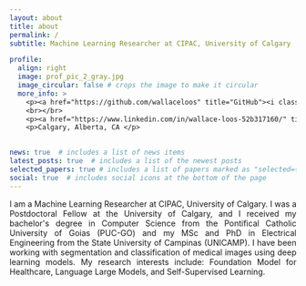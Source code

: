 ```yaml
---
layout: about
title: about
permalink: /
subtitle: Machine Learning Researcher at CIPAC, University of Calgary 

profile:
  align: right
  image: prof_pic_2_gray.jpg
  image_circular: false # crops the image to make it circular
  more_info: >
    <p><a href="https://github.com/wallaceloos" title="GitHub"><i class="fab fa-github"> </i> Github</a></p>    
    <br></br>
    <p><a href="https://www.linkedin.com/in/wallace-loos-52b317160/" title="LinkedIn"><i class="fab fa-linkedin"></i> LinkedIn </a>  </p>  
    <p>Calgary, Alberta, CA </p>

 
news: true  # includes a list of news items
latest_posts: true  # includes a list of the newest posts
selected_papers: true # includes a list of papers marked as "selected={true}"
social: true  # includes social icons at the bottom of the page
---
```


 <p align="justify">I am a Machine Learning Researcher at CIPAC, University of Calgary. I was a Postdoctoral Fellow at the University of Calgary, and I received my bachelor's degree in Computer Science from the Pontifical Catholic University of Goias (PUC-GO) and my MSc and PhD in Electrical Engineering from the State University of Campinas (UNICAMP). I have been working with segmentation and classification of medical images using deep learning models. My research interests include: Foundation Model for Healthcare, Language Large Models, and Self-Supervised Learning.
